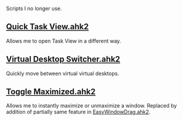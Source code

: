 Scripts I no longer use.

## [Quick Task View.ahk2](/Scripts/Quick%20Task%20View.ahk2)
Allows me to open Task View in a different way.

## [Virtual Desktop Switcher.ahk2](/Scripts/Virtual%20Desktop%20Switcher.ahk2)
Quickly move between virtual virtual desktops.

## [Toggle Maximized.ahk2](/Scripts/Toggle%20Maximized.ahk2)
Allows me to instantly maximize or unmaximize a window. Replaced by addition of partially same feature in [EasyWindowDrag.ahk2](https://github.com/vladdeSV/my-ahk-scripts/blob/271cc51339c31aa507234556c0ca0cb27013b7dd/Scripts/EasyWindowDrag.ahk2#L56-L60).
